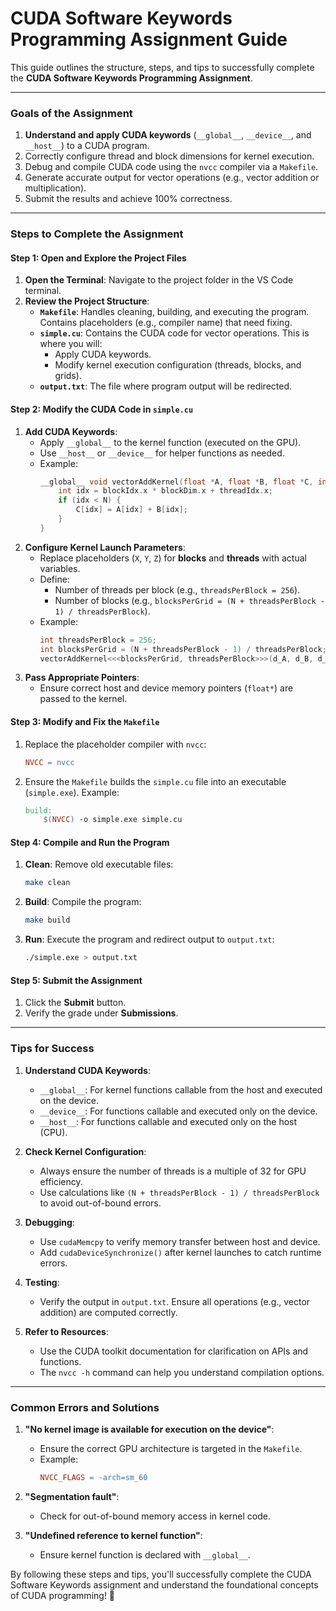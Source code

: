 # **CUDA Software Keywords Programming Assignment Guide**

This guide outlines the structure, steps, and tips to successfully complete the **CUDA Software Keywords Programming Assignment**.

---

### **Goals of the Assignment**
1. **Understand and apply CUDA keywords** (`__global__`, `__device__`, and `__host__`) to a CUDA program.
2. Correctly configure thread and block dimensions for kernel execution.
3. Debug and compile CUDA code using the `nvcc` compiler via a `Makefile`.
4. Generate accurate output for vector operations (e.g., vector addition or multiplication).
5. Submit the results and achieve 100% correctness.

---

### **Steps to Complete the Assignment**
#### **Step 1: Open and Explore the Project Files**
1. **Open the Terminal**: Navigate to the project folder in the VS Code terminal.
2. **Review the Project Structure**:
   - **`Makefile`**: Handles cleaning, building, and executing the program. Contains placeholders (e.g., compiler name) that need fixing.
   - **`simple.cu`**: Contains the CUDA code for vector operations. This is where you will:
     - Apply CUDA keywords.
     - Modify kernel execution configuration (threads, blocks, and grids).
   - **`output.txt`**: The file where program output will be redirected.

#### **Step 2: Modify the CUDA Code in `simple.cu`**
1. **Add CUDA Keywords**:
   - Apply `__global__` to the kernel function (executed on the GPU).
   - Use `__host__` or `__device__` for helper functions as needed.
   - Example:
     ```cpp
     __global__ void vectorAddKernel(float *A, float *B, float *C, int N) {
         int idx = blockIdx.x * blockDim.x + threadIdx.x;
         if (idx < N) {
             C[idx] = A[idx] + B[idx];
         }
     }
     ```
2. **Configure Kernel Launch Parameters**:
   - Replace placeholders (`X`, `Y`, `Z`) for **blocks** and **threads** with actual variables.
   - Define:
     - Number of threads per block (e.g., `threadsPerBlock = 256`).
     - Number of blocks (e.g., `blocksPerGrid = (N + threadsPerBlock - 1) / threadsPerBlock`).
   - Example:
     ```cpp
     int threadsPerBlock = 256;
     int blocksPerGrid = (N + threadsPerBlock - 1) / threadsPerBlock;
     vectorAddKernel<<<blocksPerGrid, threadsPerBlock>>>(d_A, d_B, d_C, N);
     ```
3. **Pass Appropriate Pointers**:
   - Ensure correct host and device memory pointers (`float*`) are passed to the kernel.

#### **Step 3: Modify and Fix the `Makefile`**
1. Replace the placeholder compiler with `nvcc`:
   ```makefile
   NVCC = nvcc
   ```
2. Ensure the `Makefile` builds the `simple.cu` file into an executable (`simple.exe`).
   Example:
   ```makefile
   build:
       $(NVCC) -o simple.exe simple.cu
   ```

#### **Step 4: Compile and Run the Program**
1. **Clean**: Remove old executable files:
   ```bash
   make clean
   ```
2. **Build**: Compile the program:
   ```bash
   make build
   ```
3. **Run**: Execute the program and redirect output to `output.txt`:
   ```bash
   ./simple.exe > output.txt
   ```

#### **Step 5: Submit the Assignment**
1. Click the **Submit** button.
2. Verify the grade under **Submissions**.

---

### **Tips for Success**
1. **Understand CUDA Keywords**:
   - `__global__`: For kernel functions callable from the host and executed on the device.
   - `__device__`: For functions callable and executed only on the device.
   - `__host__`: For functions callable and executed only on the host (CPU).

2. **Check Kernel Configuration**:
   - Always ensure the number of threads is a multiple of 32 for GPU efficiency.
   - Use calculations like `(N + threadsPerBlock - 1) / threadsPerBlock` to avoid out-of-bound errors.

3. **Debugging**:
   - Use `cudaMemcpy` to verify memory transfer between host and device.
   - Add `cudaDeviceSynchronize()` after kernel launches to catch runtime errors.

4. **Testing**:
   - Verify the output in `output.txt`. Ensure all operations (e.g., vector addition) are computed correctly.

5. **Refer to Resources**:
   - Use the CUDA toolkit documentation for clarification on APIs and functions.
   - The `nvcc -h` command can help you understand compilation options.

---

### **Common Errors and Solutions**
1. **"No kernel image is available for execution on the device"**:
   - Ensure the correct GPU architecture is targeted in the `Makefile`.
   - Example:
     ```makefile
     NVCC_FLAGS = -arch=sm_60
     ```

2. **"Segmentation fault"**:
   - Check for out-of-bound memory access in kernel code.

3. **"Undefined reference to kernel function"**:
   - Ensure kernel function is declared with `__global__`.

By following these steps and tips, you'll successfully complete the CUDA Software Keywords assignment and understand the foundational concepts of CUDA programming! 🚀
